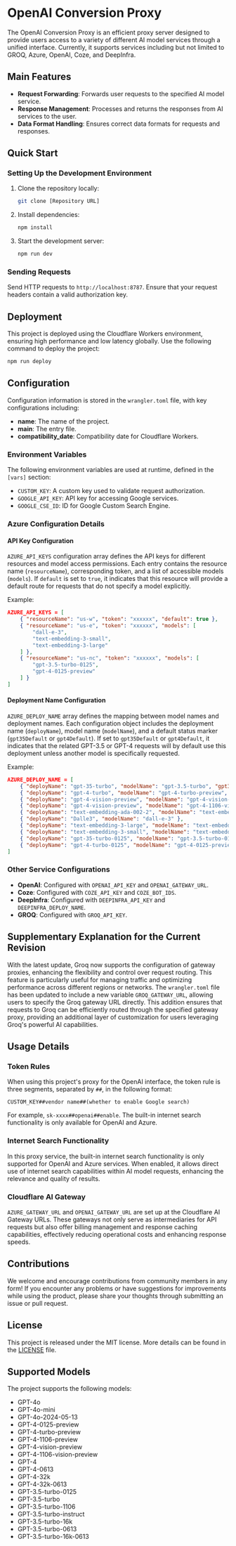 # OpenAI Conversion Proxy

The OpenAI Conversion Proxy is an efficient proxy server designed to provide users access to a variety of different AI model services through a unified interface. Currently, it supports services including but not limited to GROQ, Azure, OpenAI, Coze, and DeepInfra.

## Main Features

- **Request Forwarding**: Forwards user requests to the specified AI model service.
- **Response Management**: Processes and returns the responses from AI services to the user.
- **Data Format Handling**: Ensures correct data formats for requests and responses.

## Quick Start

### Setting Up the Development Environment

1. Clone the repository locally:
   ```bash
   git clone [Repository URL]
   ```
2. Install dependencies:
   ```bash
   npm install
   ```
3. Start the development server:
   ```bash
   npm run dev
   ```

### Sending Requests

Send HTTP requests to `http://localhost:8787`. Ensure that your request headers contain a valid authorization key.

## Deployment

This project is deployed using the Cloudflare Workers environment, ensuring high performance and low latency globally. Use the following command to deploy the project:

```bash
npm run deploy
```

## Configuration

Configuration information is stored in the `wrangler.toml` file, with key configurations including:

- **name**: The name of the project.
- **main**: The entry file.
- **compatibility_date**: Compatibility date for Cloudflare Workers.

### Environment Variables

The following environment variables are used at runtime, defined in the `[vars]` section:

- `CUSTOM_KEY`: A custom key used to validate request authorization.
- `GOOGLE_API_KEY`: API key for accessing Google services.
- `GOOGLE_CSE_ID`: ID for Google Custom Search Engine.

### Azure Configuration Details

#### API Key Configuration

`AZURE_API_KEYS` configuration array defines the API keys for different resources and model access permissions. Each entry contains the resource name (`resourceName`), corresponding token, and a list of accessible models (`models`). If `default` is set to `true`, it indicates that this resource will provide a default route for requests that do not specify a model explicitly.

Example:

```json
AZURE_API_KEYS = [
    { "resourceName": "us-w", "token": "xxxxxx", "default": true },
    { "resourceName": "us-e", "token": "xxxxxx", "models": [
        "dall-e-3",
        "text-embedding-3-small",
        "text-embedding-3-large"
    ] },
    { "resourceName": "us-nc", "token": "xxxxxx", "models": [
        "gpt-3.5-turbo-0125",
        "gpt-4-0125-preview"
    ] }
]
```

#### Deployment Name Configuration

`AZURE_DEPLOY_NAME` array defines the mapping between model names and deployment names. Each configuration object includes the deployment name (`deployName`), model name (`modelName`), and a default status marker (`gpt35Default` or `gpt4Default`). If set to `gpt35Default` or `gpt4Default`, it indicates that the related GPT-3.5 or GPT-4 requests will by default use this deployment unless another model is specifically requested.

Example:

```json
AZURE_DEPLOY_NAME = [
    { "deployName": "gpt-35-turbo", "modelName": "gpt-3.5-turbo", "gpt35Default": true },
    { "deployName": "gpt-4-turbo", "modelName": "gpt-4-turbo-preview", "gpt4Default": true },
    { "deployName": "gpt-4-vision-preview", "modelName": "gpt-4-vision-preview" },
    { "deployName": "gpt-4-vision-preview", "modelName": "gpt-4-1106-vision-preview" },
    { "deployName": "text-embedding-ada-002-2", "modelName": "text-embedding-ada-002" },
    { "deployName": "Dalle3", "modelName": "dall-e-3" },
    { "deployName": "text-embedding-3-large", "modelName": "text-embedding-3-large" },
    { "deployName": "text-embedding-3-small", "modelName": "text-embedding-3-small" },
    { "deployName": "gpt-35-turbo-0125", "modelName": "gpt-3.5-turbo-0125" },
    { "deployName": "gpt-4-turbo-0125", "modelName": "gpt-4-0125-preview" }
]
```

### Other Service Configurations

- **OpenAI**: Configured with `OPENAI_API_KEY` and `OPENAI_GATEWAY_URL`.
- **Coze**: Configured with `COZE_API_KEY` and `COZE_BOT_IDS`.
- **DeepInfra**: Configured with `DEEPINFRA_API_KEY` and `DEEPINFRA_DEPLOY_NAME`.
- **GROQ**: Configured with `GROQ_API_KEY`.

## Supplementary Explanation for the Current Revision

With the latest update, Groq now supports the configuration of gateway proxies, enhancing the flexibility and control over request routing. This feature is particularly useful for managing traffic and optimizing performance across different regions or networks. The `wrangler.toml` file has been updated to include a new variable `GROQ_GATEWAY_URL`, allowing users to specify the Groq gateway URL directly. This addition ensures that requests to Groq can be efficiently routed through the specified gateway proxy, providing an additional layer of customization for users leveraging Groq's powerful AI capabilities.

## Usage Details

### Token Rules

When using this project's proxy for the OpenAI interface, the token rule is three segments, separated by `##`, in the following format:

```
CUSTOM_KEY##vendor name##(whether to enable Google search)
```

For example, `sk-xxxx##openai##enable`. The built-in internet search functionality is only available for OpenAI and Azure.

### Internet Search Functionality

In this proxy service, the built-in internet search functionality is only supported for OpenAI and Azure services. When enabled, it allows direct use of internet search capabilities within AI model requests, enhancing the relevance and quality of results.

### Cloudflare AI Gateway

`AZURE_GATEWAY_URL` and `OPENAI_GATEWAY_URL` are set up at the Cloudflare AI Gateway URLs. These gateways not only serve as intermediaries for API requests but also offer billing management and response caching capabilities, effectively reducing operational costs and enhancing response speeds.

## Contributions

We welcome and encourage contributions from community members in any form! If you encounter any problems or have suggestions for improvements while using the product, please share your thoughts through submitting an issue or pull request.

## License

This project is released under the MIT license. More details can be found in the [LICENSE](LICENSE) file.

## Supported Models

The project supports the following models:

- GPT-4o
- GPT-4o-mini
- GPT-4o-2024-05-13
- GPT-4-0125-preview
- GPT-4-turbo-preview
- GPT-4-1106-preview
- GPT-4-vision-preview
- GPT-4-1106-vision-preview
- GPT-4
- GPT-4-0613
- GPT-4-32k
- GPT-4-32k-0613
- GPT-3.5-turbo-0125
- GPT-3.5-turbo
- GPT-3.5-turbo-1106
- GPT-3.5-turbo-instruct
- GPT-3.5-turbo-16k
- GPT-3.5-turbo-0613
- GPT-3.5-turbo-16k-0613

